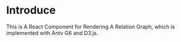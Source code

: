 # Introduce

This is A React Component for Rendering A Relation Graph, which is implemented with Antv G6 and D3.js.

